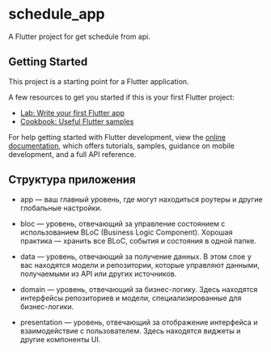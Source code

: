 # schedule_app

A Flutter project for get schedule from api.

## Getting Started

This project is a starting point for a Flutter application.

A few resources to get you started if this is your first Flutter project:

- [Lab: Write your first Flutter app](https://docs.flutter.dev/get-started/codelab)
- [Cookbook: Useful Flutter samples](https://docs.flutter.dev/cookbook)

For help getting started with Flutter development, view the
[online documentation](https://docs.flutter.dev/), which offers tutorials,
samples, guidance on mobile development, and a full API reference.

## Структура приложения

- app — ваш главный уровень, где могут находиться роутеры и другие глобальные настройки.

- bloc — уровень, отвечающий за управление состоянием с использованием BLoC (Business Logic Component). Хорошая практика — хранить все BLoC, события и состояния в одной папке.

- data — уровень, отвечающий за получение данных. В этом слое у вас находятся модели и репозитории, которые управляют данными, получаемыми из API или других источников.

- domain — уровень, отвечающий за бизнес-логику. Здесь находятся интерфейсы репозиториев и модели, специализированные для бизнес-логики.

- presentation — уровень, отвечающий за отображение интерфейса и взаимодействие с пользователем. Здесь находятся виджеты и другие компоненты UI.
